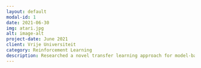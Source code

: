 ```yaml
---
layout: default
modal-id: 1
date: 2021-06-30
img: atari.jpg
alt: image-alt
project-date: June 2021
client: Vrije Universiteit
category: Reinforcement Learning
description: Researched a novel transfer learning approach for model-based reinforcement learning agents for my Master thesis. (<a href="https://arxiv.org/abs/2111.11525">NeurIPS 2021 workshop paper</a>) 
---
```

